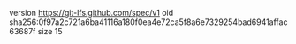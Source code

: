 version https://git-lfs.github.com/spec/v1
oid sha256:0f97a2c721a6ba41116a180f0ea4e72ca5f8a6e7329254bad6941affac63687f
size 15
